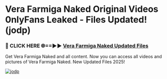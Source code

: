 # Vera Farmiga Naked Original Videos 0nlyFans Leaked - Files Updated! (jodp)

<h3>🔴 CLICK HERE 🌐==►► <a href="https://tinyurl.com/up5wt9bj" rel="nofollow">Vera Farmiga Naked Updated Files</a></h3>

Get Vera Farmiga Naked and all content. Now you can access all videos and pictures of Vera Farmiga Naked. New Updated Files 2025!

[![jodp](https://i.imgur.com/ABiUzMV.gif)](https://tinyurl.com/up5wt9bj)
